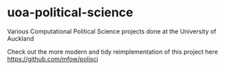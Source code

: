 # uoa-political-science
Various Computational Political Science projects done at the University of Auckland

Check out the more modern and tidy reimplementation of this project here https://github.com/mfow/polisci
